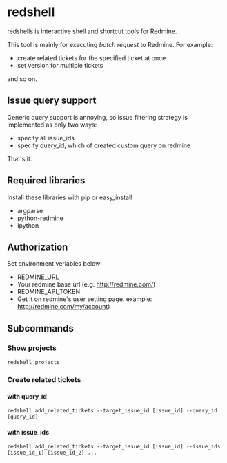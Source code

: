 # redshell

redshells is interactive shell and shortcut tools for Redmine.

This tool is mainly for executing *batch request* to Redmine. For example:

* create related tickets for the specified ticket at once
* set version for multiple tickets

and so on.

## Issue query support

Generic query support is annoying, so issue filtering strategy is implemented as only two ways:

* specify all issue\_ids
* specify query\_id, which of created custom query on redmine

That's it.

## Required libraries

Install these libraries with pip or easy\_install

* argparse
* python-redmine
* ipython

## Authorization

Set environment veriables below:

* REDMINE\_URL
 * Your redmine base url (e.g. http://redmine.com/)
* REDMINE\_API\_TOKEN
 * Get it on redmine's user setting page. example: http://redmine.com/my/account)

## Subcommands

### Show projects

```shell
redshell projects
```

### Create related tickets

#### with query\_id

```shell
redshell add_related_tickets --target_issue_id [issue_id] --query_id [query_id]
```

#### with issue\_ids

```shell
redshell add_related_tickets --target_issue_id [issue_id] --issue_ids [issue_id_1] [issue_id_2] ...
```
